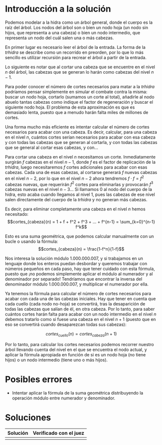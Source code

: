 # Introducción a la solución
Podemos modelar a la hidra como un árbol general, donde el cuerpo es la raíz
del árbol. Los nodos del árbol son o bien un nodo hoja (un nodo sin hijos, que
representa a una cabeza) o bien un nodo intermedio, que representa un nodo del
cuál salen una o más cabezas.

En primer lugar es necesario leer el árbol de la entrada. La forma de la
*trhidra* se describe como un recorrido en preorden, por lo que lo más sencillo
es utilizar recursión para recrear el árbol a partir de la entrada.

Lo siguiente es notar que al cortar una cabeza que se encuentre en el nivel $n$
del árbol, las cabezas que se generan lo harán como cabezas del nivel $n-1$.

Para poder conocer el número de cortes necesarios para matar a la *trhidra*
podríamos pensar simplemente en simular el combate contra la misma: buscar un
nodo hoja, cortarlo (sumamos un corte al total), añadirle al nodo abuelo tantas
cabezas como indique el factor de regeneración y buscar el siguiente nodo hoja.
El problema de esta aproximación es que es demasiado lenta, puesto que a menudo
harán falta miles de millones de cortes.

Una forma mucho más eficiente es intentar calcular el número de cortes
necesarios para acabar con una cabeza. Es decir, calcular, para una cabeza en
el nivel $n$, cuántos cortes serían necesarios para acabar con esa cabeza y con
todas las cabezas que se generan al cortarla, y con todas las cabezas que se
general al cortar esas cabezas, y con...

Para cortar una cabeza en el nivel $n$ necesitamos un corte. Inmediatamente
surgirán $f$ cabezas en el nivel $n-1$, donde $f$ es el factor de replicación
de la *trhidra*, luego necesitaremos $f$ cortes adicionales para acabar con
esas cabezas. Cada una de esas cabezas, al cortarse generará $f$ nuevas cabezas
en el nivel $n-2$, por lo que en el nivel $n-2$ ahora tendremos $f \cdot f =
f^2$ cabezas nuevas, que requerirán $f^2$ cortes para eliminarlas y provocarán
$f^3$ cabezas nuevas en el nivel $n-3$... Si llamamos $0$ al nodo del cuerpo de
la hidra, esto acaba cuando llegamos al nivel $1$, pues las cabezas de ese
nivel salen directamente del cuerpo de la *trhidra* y no generan más cabezas.

Es decir, para eliminar completamente una cabeza en el nivel $n$ hemos necesitado:
$$cortes_{cabeza}(n) = 1 + f + f^2 + f^3 + ... + f^{n-1} = \sum_{k=0}^{n-1} f^k$$

Esto es una suma geométrica, que podemos calcular manualmente con un bucle o usando la fórmula:
$$cortes_{cabeza}(n) = \frac{1-f^n}{1-f}$$

Nos interesa la solución módulo $1.000.000.007$, y si trabajamos en un lenguaje
donde los enteros puedan desbordar y queremos trabajar con números pequeños en
cada paso, hay que tener cuidado con esta fórmula, puesto que ¡no podemos
simplemente aplicar el módulo al numerador y al denominador por separado!
Tendríamos que encontrar la inversa del denominador módulo $1.000.000.007$, y
multiplicar el numerador por ella.

Ya tenemos la fórmula para calcular el número de cortes necesarios para acabar
con cada una de las cabezas iniciales. Hay que tener en cuenta que cada cuello
(cada nodo no-hoja) se convertirá, tras la desaparición de todas las cabezas
que salían de él, en otra cabeza. Por lo tanto, para saber cuántos cortes harán
falta para acabar con un nodo intermedio en el nivel $n$ debemos tratarlo como
si fuese una cabeza en el nivel $n+1$ (puesto que en eso se convertirá cuando
desaparezcan todas sus cabezas):

$$cortes_{cuello}(n) = cortes_{cabeza}(n+1)$$

Por lo tanto, para calcular los cortes necesarios podemos recorrer nuestro
árbol llevando cuenta del nivel en el que se encuentra el nodo actual, y
aplicar la fórmula apropiada en función de si es un nodo hoja (no tiene hijos)
o un nodo intermedio (tiene uno o más hijos).

# Posibles errores
- Intentar aplicar la fórmula de la suma geométrica distribuyendo la operación
  módulo entre numerador y denominador.

# Soluciones

| Solución | Verificado con el juez |
| :------: | :--------------------: |
| | |

